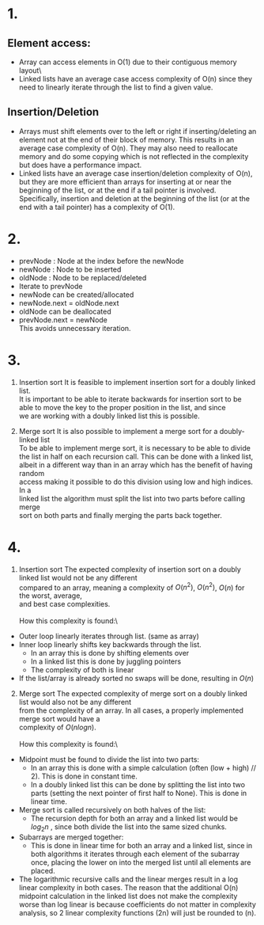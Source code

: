 # 1.
## Element access:
- Array can access elements in O(1) due to their contiguous memory layout\
- Linked lists have an average case access complexity of O(n) since they need to linearly iterate through the list to find a given value.

## Insertion/Deletion
- Arrays must shift elements over to the left or right if inserting/deleting an element not at the end of their block of memory. This results in an average case complexity of O(n). They may also need to reallocate memory and do some copying which is not reflected in the complexity but does have a performance impact.
- Linked lists have an average case insertion/deletion complexity of O(n), but they are more efficient than arrays for inserting at or near the beginning of the list, or at the end if a tail pointer is involved. Specifically, insertion and deletion at the beginning of the list (or at the end with a tail pointer) has a complexity of O(1).

# 2.
- prevNode : Node at the index before the newNode
- newNode : Node to be inserted
- oldNode : Node to be replaced/deleted
- Iterate to prevNode
- newNode can be created/allocated
- newNode.next = oldNode.next
- oldNode can be deallocated
- prevNode.next = newNode\
This avoids unnecessary iteration.

# 3.
1. Insertion sort
It is feasible to implement insertion sort for a doubly linked list.\
It is important to be able to iterate backwards for insertion sort to be\
able to move the key to the proper position in the list, and since\
we are working with a doubly linked list this is possible.

2. Merge sort
It is also possible to implement a merge sort for a doubly-linked list\
To be able to implement merge sort, it is necessary to be able to divide\
the list in half on each recursion call. This can be done with a linked list,\
albeit in a different way than in an array which has the benefit of having random\
access making it possible to do this division using low and high indices. In a\
linked list the algorithm must split the list into two parts before calling merge\
sort on both parts and finally merging the parts back together.

# 4.
1. Insertion sort
The expected complexity of insertion sort on a doubly linked list would not be any different\
compared to an array, meaning a complexity of $O(n^2)$, $O(n^2)$, $O(n)$ for the worst, average,\
and best case complexities.\
\
How this complexity is found:\
- Outer loop linearly iterates through list. (same as array)
- Inner loop linearly shifts key backwards through the list.
    - In an array this is done by shifting elements over
    - In a linked list this is done by juggling pointers
    - The complexity of both is linear
- If the list/array is already sorted no swaps will be done, resulting in $O(n)$

2. Merge sort
The expected complexity of merge sort on a doubly linked list would also not be any different\
from the complexity of an array. In all cases, a properly implemented merge sort would have a\
complexity of $O(n log n)$.\
\
How this complexity is found:\
- Midpoint must be found to divide the list into two parts:
    - In an array this is done with a simple calculation (often (low + high) // 2). This is done in constant time.
    - In a doubly linked list this can be done by splitting the list into two parts (setting the next pointer of first half to None). This is done in linear time.
- Merge sort is called recursively on both halves of the list:
    - The recursion depth for both an array and a linked list would be $log_2 n$ , since both divide the list into the same sized chunks.
- Subarrays are merged together:
    - This is done in linear time for both an array and a linked list, since in both algorithms it iterates through each element of the subarray once, placing the lower on into the merged list until all elements are placed.
- The logarithmic recursive calls and the linear merges result in a log linear complexity in both cases. The reason that the additional O(n) midpoint calculation in the linked list does not make the complexity worse than log linear is because coefficients do not matter in complexity analysis, so 2 linear complexity functions (2n) will just be rounded to (n).
